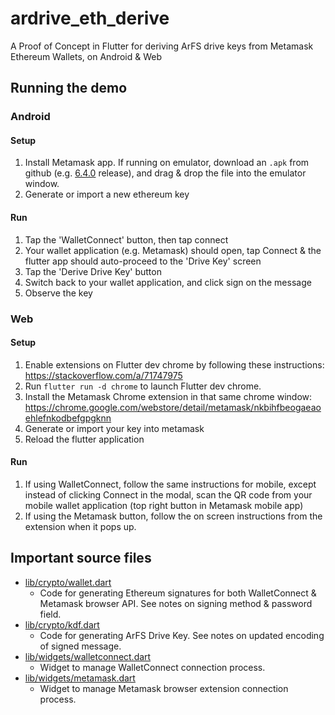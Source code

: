 # ardrive_eth_derive

A Proof of Concept in Flutter for deriving ArFS drive keys from Metamask Ethereum Wallets, on Android & Web

## Running the demo

### Android

#### Setup

1. Install Metamask app. If running on emulator, download an `.apk` from github (e.g. [6.4.0](https://github.com/MetaMask/metamask-mobile/releases/tag/v6.4.0) release), and drag & drop the file into the emulator window.
2. Generate or import a new ethereum key

#### Run

1. Tap the 'WalletConnect' button, then tap connect
2. Your wallet application (e.g. Metamask) should open, tap Connect & the flutter app should auto-proceed to the 'Drive Key' screen
3. Tap the 'Derive Drive Key' button
4. Switch back to your wallet application, and click sign on the message
5. Observe the key

### Web

#### Setup

1. Enable extensions on Flutter dev chrome by following these instructions: https://stackoverflow.com/a/71747975
2. Run `flutter run -d chrome` to launch Flutter dev chrome.
3. Install the Metamask Chrome extension in that same chrome window: https://chrome.google.com/webstore/detail/metamask/nkbihfbeogaeaoehlefnkodbefgpgknn
4. Generate or import your key into metamask
5. Reload the flutter application

#### Run

1. If using WalletConnect, follow the same instructions for mobile, except instead of clicking Connect in the modal, scan the QR code from your mobile wallet application (top right button in Metamask mobile app)
2. If using the Metamask button, follow the on screen instructions from the extension when it pops up.

## Important source files

- [lib/crypto/wallet.dart](lib/crypto/wallet.dart)
  - Code for generating Ethereum signatures for both WalletConnect
    & Metamask browser API. See notes on signing method & password field.
- [lib/crypto/kdf.dart](lib/crypto/kdf.dart)
  - Code for generating ArFS Drive Key. See notes on updated encoding
    of signed message.
- [lib/widgets/walletconnect.dart](lib/widgets/walletconnect.dart)
  - Widget to manage WalletConnect connection process.
- [lib/widgets/metamask.dart](lib/widgets/metamask.dart)
  - Widget to manage Metamask browser extension connection process.
